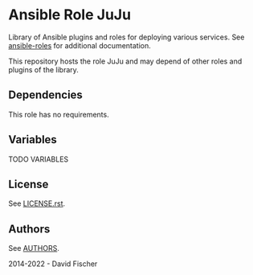 # Ansible Role JuJu

Library of Ansible plugins and roles for deploying various services.
See [ansible-roles](https://github.com/davidfischer-ch/ansible-roles) for additional documentation.

This repository hosts the role JuJu and may depend of other roles and plugins of the library.

## Dependencies

This role has no requirements.

## Variables

TODO VARIABLES

## License

See [LICENSE.rst](LICENSE.rst).

## Authors

See [AUTHORS](AUTHORS).

2014-2022 - David Fischer
